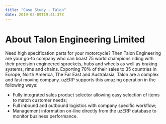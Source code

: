 ```yaml
---
title: "Case Study - Talon"
date: 2019-02-09T19:41:37Z
---
```

# About Talon  Engineering Limited

Need high specification parts for your motorcycle? Then Talon Engineering are your go-to company who can boast 75 world champions riding with their precision engineered sprockets, hubs and wheels as well as braking systems, rims and chains. Exporting 70% of their sales to 35 countries in Europe, North America, The Far East and Australasia, Talon are a complex and fast moving company. uzERP supports this amazing operation in the following ways:

* Fully integrated sales product selector allowing easy selection of items to match customer needs;
* Full inbound and outbound logistics with company specific workflow;
* Management information on-line directly from the uzERP database to monitor business performance.